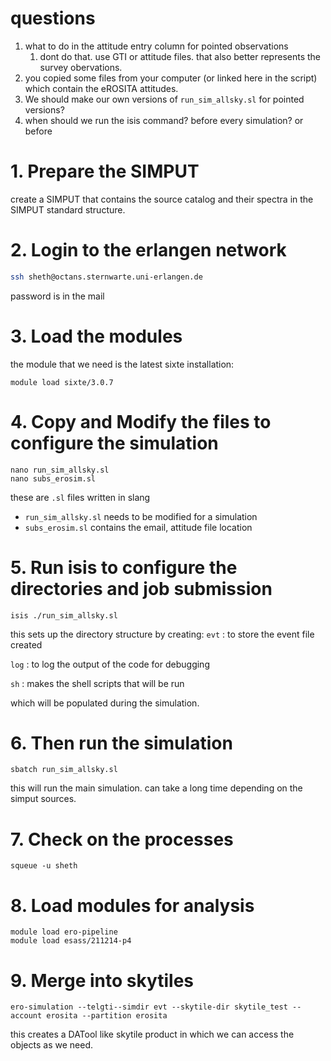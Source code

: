 # questions
1. what to do in the attitude entry column for pointed observations
	1. dont do that. use GTI or attitude files. that also better represents the survey obervations.
2. you copied some files from your computer (or linked here in the script) which contain the eROSITA attitudes.
3. We should make our own versions of `run_sim_allsky.sl` for pointed versions?
4. when should we run the isis command? before every simulation? or before 
# 1. Prepare the SIMPUT
create a SIMPUT that contains the source catalog and their spectra in the SIMPUT standard structure.

# 2. Login to the erlangen network

```bash
ssh sheth@octans.sternwarte.uni-erlangen.de
```
password is in the mail
# 3. Load the modules
the module that we need is the latest sixte installation:

```shell
module load sixte/3.0.7
```

# 4. Copy and Modify the files to configure the simulation

```shell
nano run_sim_allsky.sl
nano subs_erosim.sl
```
these are `.sl` files written in slang
- `run_sim_allsky.sl` needs to be modified for a simulation
- `subs_erosim.sl` contains the email, attitude file location
# 5. Run isis to configure the directories and job submission

```shell
isis ./run_sim_allsky.sl
```

this sets up the directory structure by creating:
`evt` : to store the event file created

`log` : to log the output of the code for debugging 

`sh` : makes the shell scripts that will be run


which will be populated during the simulation.

# 6. Then run the simulation
```shell
sbatch run_sim_allsky.sl
```
this will run the main simulation. can take a long time depending on the simput sources.

# 7.  Check on the processes
```shell
squeue -u sheth
```

# 8. Load modules for analysis

```shell
module load ero-pipeline
module load esass/211214-p4
```

# 9. Merge into skytiles

```shell
ero-simulation --telgti--simdir evt --skytile-dir skytile_test --account erosita --partition erosita
```

this creates a DATool like skytile product in which we can access the objects as we need.

